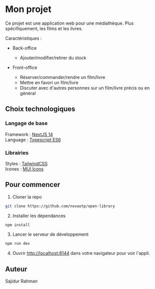 # Mon projet

Ce projet est une application web pour une médiathèque. Plus spécifiquement, les films et les livres.

Caractéristiques :

- Back-office
  - Ajouter/modifier/retirer du stock

- Front-office
  - Réserver/commander/rendre un film/livre
  - Mettre en favori un film/livre
  - Discuter avec d'autres personnes sur un film/livre précis ou en général

## Choix technologiques

### Langage de base

Framework : [NextJS 14](https://nextjs.org/)  
Language : [Typescript ES6](https://www.typescriptlang.org/)

### Librairies

Styles : [TailwindCSS](https://tailwindcss.com/)  
Icones : [MUI Icons](https://mui.com/material-ui/material-icons/)

## Pour commencer

1. Cloner la repo

```bash
git clone https://github.com/novaotp/open-library
```

2. Installer les dépendances

```bash
npm install
```

3. Lancer le serveur de développement

```bash
npm run dev
```

4. Ouvrir [http://localhost:8144](http://localhost:8144) dans votre navigateur pour voir l'appli.

## Auteur

Sajidur Rahman
